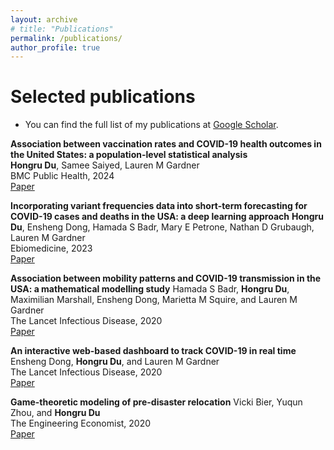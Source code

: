 ```yaml
---
layout: archive
# title: "Publications"
permalink: /publications/
author_profile: true
---
```


<!-- {% if author.googlescholar %}
  You can also find my articles on <u><a href="{{author.googlescholar}}">my Google Scholar profile</a>.</u>
{% endif %}

{% include base_path %}

{% for post in site.publications reversed %}
  {% include archive-single.html %}
{% endfor %}-->

# Selected publications
- You can find the full list of my publications at [Google Scholar](https://scholar.google.com/citations?user=rBkH7h0AAAAJ&hl=en).

**Association between vaccination rates and COVID-19 health outcomes in the United States: a population-level statistical analysis**\
**Hongru Du**, Samee Saiyed, Lauren M Gardner\
BMC Public Health, 2024\
[Paper](https://www.thelancet.com/journals/ebiom/article/PIIS2352-3964(23)00047-6/fulltext)

**Incorporating variant frequencies data into short-term forecasting for COVID-19 cases and deaths in the USA: a deep learning approach**
**Hongru Du**, Ensheng Dong, Hamada S Badr, Mary E Petrone, Nathan D Grubaugh, Lauren M Gardner\
Ebiomedicine, 2023\
[Paper](https://www.thelancet.com/journals/ebiom/article/PIIS2352-3964(23)00047-6/fulltext)

**Association between mobility patterns and COVID-19 transmission in the USA: a mathematical modelling study**
Hamada S Badr, **Hongru Du**, Maximilian Marshall, Ensheng Dong, Marietta M Squire, and Lauren M Gardner\
The Lancet Infectious Disease, 2020\
[Paper](https://www.thelancet.com/journals/laninf/article/PIIS1473-3099(20)30553-3/fulltext)

**An interactive web-based dashboard to track COVID-19 in real time**
Ensheng Dong, **Hongru Du**, and Lauren M Gardner\
The Lancet Infectious Disease, 2020\
[Paper](https://www.thelancet.com/journals/laninf/article/PIIS1473-3099(20)30120-1/fulltext)

**Game-theoretic modeling of pre-disaster relocation**
Vicki Bier, Yuqun Zhou, and **Hongru Du**\
The Engineering Economist, 2020\
[Paper](https://www.tandfonline.com/doi/abs/10.1080/0013791X.2019.1677837)


